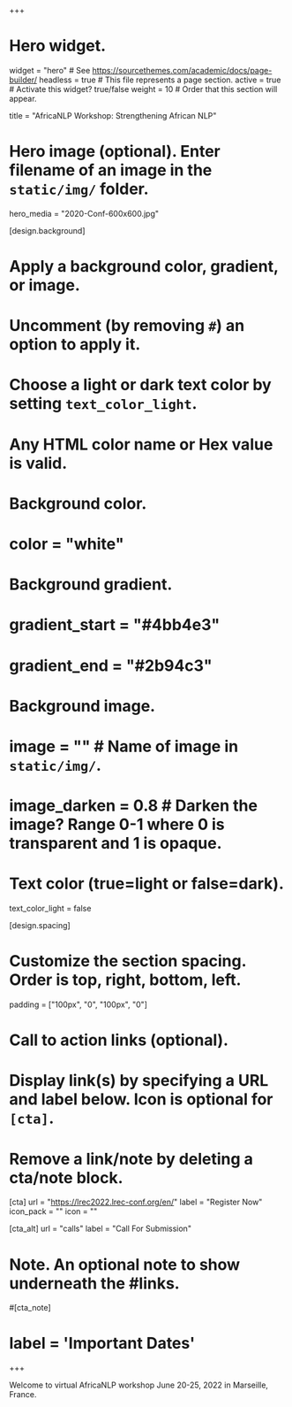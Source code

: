 +++
# Hero widget.
widget = "hero"  # See https://sourcethemes.com/academic/docs/page-builder/
headless = true  # This file represents a page section.
active = true  # Activate this widget? true/false
weight = 10  # Order that this section will appear.

title = "AfricaNLP Workshop: Strengthening African NLP"

# Hero image (optional). Enter filename of an image in the `static/img/` folder.
hero_media = "2020-Conf-600x600.jpg"

[design.background]
  # Apply a background color, gradient, or image.
  #   Uncomment (by removing `#`) an option to apply it.
  #   Choose a light or dark text color by setting `text_color_light`.
  #   Any HTML color name or Hex value is valid.

  # Background color.
  # color = "white"
  
  # Background gradient.
  # gradient_start = "#4bb4e3"
  # gradient_end = "#2b94c3"
  
  # Background image.
  # image = ""  # Name of image in `static/img/`.
  # image_darken = 0.8  # Darken the image? Range 0-1 where 0 is transparent and 1 is opaque.

  # Text color (true=light or false=dark).
  text_color_light = false
  
[design.spacing]
  # Customize the section spacing. Order is top, right, bottom, left.
  padding = ["100px", "0", "100px", "0"]

# Call to action links (optional).
#   Display link(s) by specifying a URL and label below. Icon is optional for `[cta]`.
#   Remove a link/note by deleting a cta/note block.
[cta]
  url = "https://lrec2022.lrec-conf.org/en/"
  label = "Register Now"
  icon_pack = ""
  icon = ""
  
[cta_alt]
  url = "calls"
  label = "Call For Submission"
  

# Note. An optional note to show underneath the #links.
#[cta_note]
#  label = 'Important Dates'
+++


Welcome to virtual AfricaNLP workshop June 20-25, 2022 in Marseille, France.


